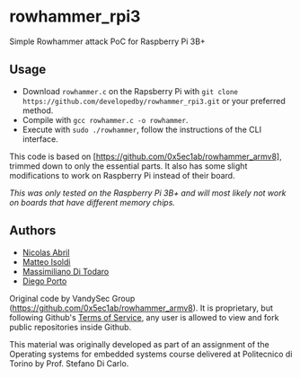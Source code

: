 # rowhammer_rpi3
Simple Rowhammer attack PoC for Raspberry Pi 3B+

## Usage
* Download `rowhammer.c` on the Rapsberry Pi with `git clone https://github.com/developedby/rowhammer_rpi3.git` or your preferred method.
* Compile with `gcc rowhammer.c -o rowhammer`.
* Execute with `sudo ./rowhammer`, follow the instructions of the CLI interface.

This code is based on [https://github.com/0x5ec1ab/rowhammer_armv8], trimmed down to only the essential parts. It also has some slight modifications to work on Raspberry Pi instead of their board.

*This was only tested on the Raspberry Pi 3B+ and will most likely not work on boards that have different memory chips.*

## Authors
* [Nicolas Abril](https://github.com/developedby)
* [Matteo Isoldi](https://github.com/bOhYee)
* [Massimiliano Di Todaro](https://github.com/mditodaro)
* [Diego Porto](https://github.com/akhre)

Original code by VandySec Group (https://github.com/0x5ec1ab/rowhammer_armv8). It is proprietary, but following Github's [Terms of Service](https://docs.github.com/en/site-policy/github-terms/github-terms-of-service#5-license-grant-to-other-users), any user is allowed to view and fork public repositories inside Github.

This material was originally developed as part of an assignment of the Operating systems for embedded systems course delivered at Politecnico di Torino by Prof. Stefano Di Carlo.
